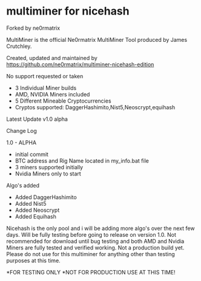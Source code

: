# multiminer for nicehash
Forked by ne0rmatrix

MultiMiner is the official Ne0rmatrix MultiMiner Tool produced by James Crutchley.

Created, updated and maintained by https://github.com/ne0rmatrix/multiminer-nicehash-edition 

No support requested or taken
- 3 Individual Miner builds
- AMD, NVIDIA Miners included
- 5 Different Mineable Cryptocurrencies
- Cryptos supported:
DaggerHashimito,Nist5,Neoscrypt,equihash

Latest Update v1.0 alpha

Change Log

1.0 - ALPHA
* initial commit 
* BTC address and Rig Name located in my_info.bat file
* 3 miners supported initially
* Nvidia Miners only to start

Algo's added
* Added DaggerHashimito
* Added Nist5
* Added Neoscrypt
* Added Equihash

Nicehash is the only pool and i will be adding more algo's over the next few days. Will be fully testing before going to release on version 1.0. Not recommended for download until bug testing and both AMD and Nvidia Miners are fully tested and verified working. Not a production build yet. Please do not use for this multiminer for anything other than testing purposes at this time.

*FOR TESTING ONLY
*NOT FOR PRODUCTION USE AT THIS TIME!

